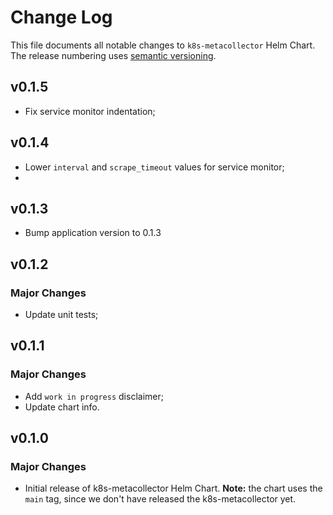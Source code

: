 
# Change Log

This file documents all notable changes to `k8s-metacollector` Helm Chart. The release
numbering uses [semantic versioning](http://semver.org).

## v0.1.5

*  Fix service monitor indentation;

## v0.1.4

*  Lower `interval` and `scrape_timeout` values for service monitor;
* 
## v0.1.3

* Bump application version to 0.1.3

## v0.1.2

### Major Changes

* Update unit tests;

## v0.1.1

### Major Changes

* Add `work in progress` disclaimer;
* Update chart info.

## v0.1.0

### Major Changes

* Initial release of k8s-metacollector Helm Chart. **Note:** the chart uses the `main` tag, since we don't have released the k8s-metacollector yet.